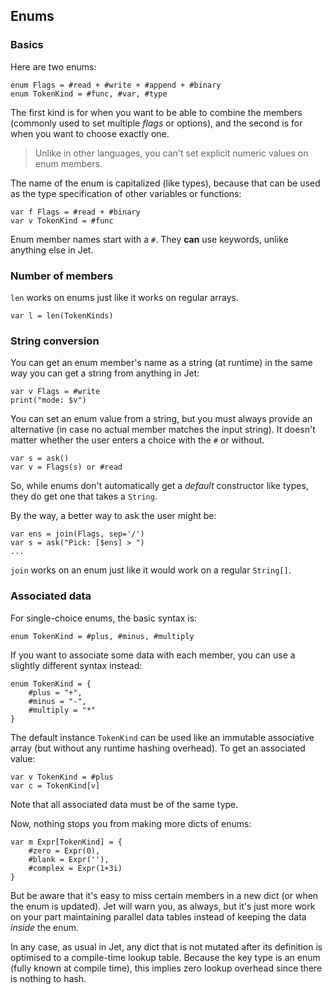 ## Enums

### Basics

Here are two enums:

```
enum Flags = #read + #write + #append + #binary
enum TokenKind = #func, #var, #type
```

The first kind is for when you want to be able to combine the members (commonly used to set multiple *flags* or options), and the second is for when you want to choose exactly one.

>  Unlike in other languages, you can't set explicit numeric values on enum members.

The name of the enum is capitalized (like types), because that can be used as the type specification of other variables or functions:

```
var f Flags = #read + #binary
var v TokenKind = #func
```

Enum member names start with a `#`. They **can** use keywords, unlike anything else in Jet.



### Number of members

`len` works on enums just like it works on regular arrays.

```
var l = len(TokenKinds)
```



### String conversion

You can get an enum member's name as a string (at runtime) in the same way you can get a string from anything in Jet:

```
var v Flags = #write
print("mode: $v")
```

You can set an enum value from a string, but you must always provide an alternative (in case no actual member matches the input string). It doesn't matter whether the user enters a choice with the `#` or without.

```
var s = ask()
var v = Flags(s) or #read
```

So, while enums don't automatically get a *default* constructor like types, they do get one that takes a `String`. 

By the way, a better way to ask the user might be:

```
var ens = join(Flags, sep='/')
var s = ask("Pick: [$ens] > ")
...
```

`join` works on an enum just like it would work on a regular `String[]`.



### Associated data

For single-choice enums, the basic syntax is:

```
enum TokenKind = #plus, #minus, #multiply
```

If you want to associate some data with each member, you can use a slightly different syntax instead:

```
enum TokenKind = {
	#plus = "+",
	#minus = "-",
	#multiply = "*"
}
```

The default instance `TokenKind` can be used like an immutable associative array (but without any runtime hashing overhead). To get an associated value:

```
var v TokenKind = #plus
var c = TokenKind[v]
```

Note that all associated data must be of the same type.

Now, nothing stops you from making more dicts of enums:

```
var m Expr[TokenKind] = {
	#zero = Expr(0),
	#blank = Expr(''),
	#complex = Expr(1+3i)
}
```

But be aware that it's easy to miss certain members in a new dict (or when the enum is updated). Jet will warn you, as always, but it's just more work on your part maintaining parallel data tables instead of keeping the data *inside* the enum.

In any case, as usual in Jet, any dict that is not mutated after its definition is optimised to a compile-time lookup table. Because the key type is an enum (fully known at compile time), this implies zero lookup overhead since there is nothing to hash.

